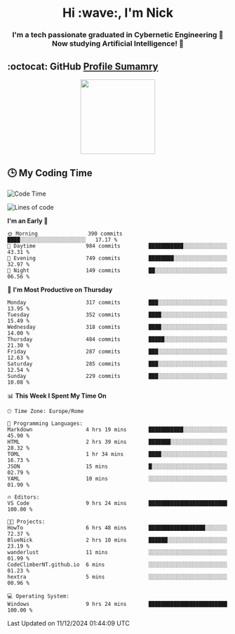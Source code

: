 <h1 align="center">Hi :wave:, I'm Nick</h1>

<h3 align="center">I'm a tech passionate graduated in Cybernetic Engineering 🤖<br>
Now studying Artificial Intelligence! 🧠</h3>


## :octocat: GitHub <a href="https://github.com/vn7n24fzkq/github-profile-summary-cards">Profile Sumamry</a>

<p align="center">
   <img style="height:170px;display:inline-block"  src="http://github-profile-summary-cards.vercel.app/api/cards/profile-details?username=CodeClimberNT&theme=github_dark" />
<!--    <img style="height:170px;display:inline-block"  src="http://github-profile-summary-cards.vercel.app/api/cards/repos-per-language?username=CodeClimberNT&theme=github_dark&exclude=" /> -->
</p>

 ## :clock3: My Coding Time 
 
<!--START_SECTION:waka-->
![Code Time](http://img.shields.io/badge/Code%20Time-383%20hrs%2053%20mins-blue)

![Lines of code](https://img.shields.io/badge/From%20Hello%20World%20I%27ve%20Written-3.6%20million%20lines%20of%20code-blue)

**I'm an Early 🐤** 

```text
🌞 Morning                390 commits         ████░░░░░░░░░░░░░░░░░░░░░   17.17 % 
🌆 Daytime                984 commits         ███████████░░░░░░░░░░░░░░   43.31 % 
🌃 Evening                749 commits         ████████░░░░░░░░░░░░░░░░░   32.97 % 
🌙 Night                  149 commits         ██░░░░░░░░░░░░░░░░░░░░░░░   06.56 % 
```
📅 **I'm Most Productive on Thursday** 

```text
Monday                   317 commits         ███░░░░░░░░░░░░░░░░░░░░░░   13.95 % 
Tuesday                  352 commits         ████░░░░░░░░░░░░░░░░░░░░░   15.49 % 
Wednesday                318 commits         ████░░░░░░░░░░░░░░░░░░░░░   14.00 % 
Thursday                 484 commits         █████░░░░░░░░░░░░░░░░░░░░   21.30 % 
Friday                   287 commits         ███░░░░░░░░░░░░░░░░░░░░░░   12.63 % 
Saturday                 285 commits         ███░░░░░░░░░░░░░░░░░░░░░░   12.54 % 
Sunday                   229 commits         ███░░░░░░░░░░░░░░░░░░░░░░   10.08 % 
```


📊 **This Week I Spent My Time On** 

```text
🕑︎ Time Zone: Europe/Rome

💬 Programming Languages: 
Markdown                 4 hrs 19 mins       ███████████░░░░░░░░░░░░░░   45.90 % 
HTML                     2 hrs 39 mins       ███████░░░░░░░░░░░░░░░░░░   28.32 % 
TOML                     1 hr 34 mins        ████░░░░░░░░░░░░░░░░░░░░░   16.73 % 
JSON                     15 mins             █░░░░░░░░░░░░░░░░░░░░░░░░   02.79 % 
YAML                     10 mins             ░░░░░░░░░░░░░░░░░░░░░░░░░   01.90 % 

🔥 Editors: 
VS Code                  9 hrs 24 mins       █████████████████████████   100.00 % 

🐱‍💻 Projects: 
HowTo                    6 hrs 48 mins       ██████████████████░░░░░░░   72.37 % 
BlueNick                 2 hrs 10 mins       ██████░░░░░░░░░░░░░░░░░░░   23.19 % 
wanderlust               11 mins             ░░░░░░░░░░░░░░░░░░░░░░░░░   01.99 % 
CodeClimberNT.github.io  6 mins              ░░░░░░░░░░░░░░░░░░░░░░░░░   01.23 % 
hextra                   5 mins              ░░░░░░░░░░░░░░░░░░░░░░░░░   00.96 % 

💻 Operating System: 
Windows                  9 hrs 24 mins       █████████████████████████   100.00 % 
```


 Last Updated on 11/12/2024 01:44:09 UTC
<!--END_SECTION:waka-->

